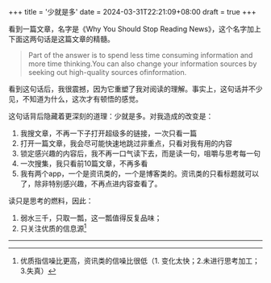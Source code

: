 +++
title = '少就是多'
date = 2024-03-31T22:21:09+08:00
draft = true
+++

看到一篇文章，名字是《Why You Should Stop Reading News》，这个名字加上下面这两句话是这篇文章的精髓。

> Part of the answer is to spend less time consuming information and more time thinking.You can also change your information sources by seeking out high-quality sources ofinformation.

看到这句话后，我很震撼，因为它重塑了我对阅读的理解。事实上，这句话并不少见，不知道为什么，这次才有顿悟的感觉。



这句话背后隐藏着更深刻的道理：少就是多。对我造成的改变是：

1. 我搜文章，不再一下子打开超级多的链接，一次只看一篇
2. 打开一篇文章，我会尽可能快速地跳过非重点，只看对我有用的内容
3. 锁定感兴趣的内容后，我不再一口气读下去，而是读一句，咀嚼与思考每一句
4. 一次搜集，我只看前10篇文章，不再多看
5. 我有两个app，一个是资讯类的，一个是博客类的。资讯类的只看标题就可以了，除非特别感兴趣，不再点进内容查看了。



读只是思考的燃料，因此：

1. 弱水三千，只取一瓢，这一瓢值得反复品味；
2. 只关注优质的信息源[^1]

---

[^1]: 优质指信噪比更高，资讯类的信噪比很低（1. 变化太快；2.未进行思考加工；3.失真）
